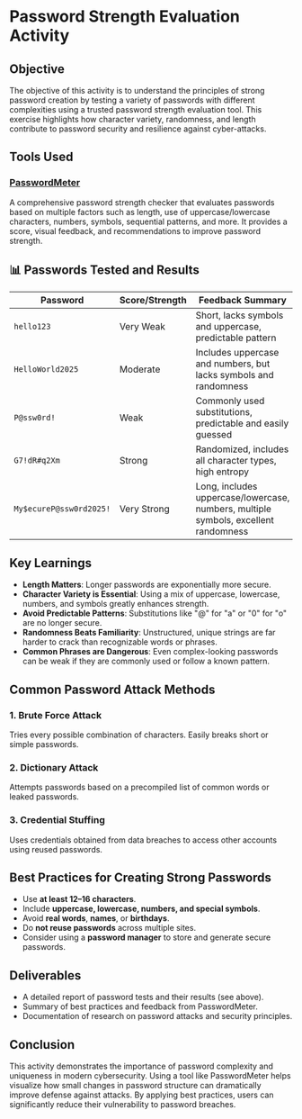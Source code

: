 #  Password Strength Evaluation Activity

## Objective
The objective of this activity is to understand the principles of strong password creation by testing a variety of passwords with different complexities using a trusted password strength evaluation tool. This exercise highlights how character variety, randomness, and length contribute to password security and resilience against cyber-attacks.

##  Tools Used

### [PasswordMeter](https://www.passwordmeter.com)
A comprehensive password strength checker that evaluates passwords based on multiple factors such as length, use of uppercase/lowercase characters, numbers, symbols, sequential patterns, and more. It provides a score, visual feedback, and recommendations to improve password strength.

## 📊 Passwords Tested and Results

| Password                 | Score/Strength | Feedback Summary                                                                 |
|--------------------------|----------------|----------------------------------------------------------------------------------|
| `hello123`               | Very Weak      | Short, lacks symbols and uppercase, predictable pattern                         |
| `HelloWorld2025`         | Moderate       | Includes uppercase and numbers, but lacks symbols and randomness                |
| `P@ssw0rd!`              | Weak           | Commonly used substitutions, predictable and easily guessed                     |
| `G7!dR#q2Xm`             | Strong         | Randomized, includes all character types, high entropy                          |
| `My$ecureP@ssw0rd2025!`  | Very Strong    | Long, includes uppercase/lowercase, numbers, multiple symbols, excellent randomness |

## Key Learnings

- **Length Matters**: Longer passwords are exponentially more secure.
- **Character Variety is Essential**: Using a mix of uppercase, lowercase, numbers, and symbols greatly enhances strength.
- **Avoid Predictable Patterns**: Substitutions like "@" for "a" or "0" for "o" are no longer secure.
- **Randomness Beats Familiarity**: Unstructured, unique strings are far harder to crack than recognizable words or phrases.
- **Common Phrases are Dangerous**: Even complex-looking passwords can be weak if they are commonly used or follow a known pattern.

##  Common Password Attack Methods
### 1. **Brute Force Attack**
Tries every possible combination of characters. Easily breaks short or simple passwords.
### 2. **Dictionary Attack**
Attempts passwords based on a precompiled list of common words or leaked passwords.
### 3. **Credential Stuffing**
Uses credentials obtained from data breaches to access other accounts using reused passwords.

## Best Practices for Creating Strong Passwords

- Use **at least 12–16 characters**.
- Include **uppercase, lowercase, numbers, and special symbols**.
- Avoid **real words**, **names**, or **birthdays**.
- Do **not reuse passwords** across multiple sites.
- Consider using a **password manager** to store and generate secure passwords.

##  Deliverables

-  A detailed report of password tests and their results (see above).
-  Summary of best practices and feedback from PasswordMeter.
-  Documentation of research on password attacks and security principles.

## Conclusion

This activity demonstrates the importance of password complexity and uniqueness in modern cybersecurity. Using a tool like PasswordMeter helps visualize how small changes in password structure can dramatically improve defense against attacks. By applying best practices, users can significantly reduce their vulnerability to password breaches.

